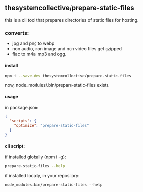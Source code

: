 ## thesystemcollective/prepare-static-files

this is a cli tool that prepares directories of static files for hosting.

### converts:
* jpg and png to webp
* non audio, non image and non video files get gzipped
* flac to m4a, mp3 and ogg.

#### install

```bash
npm i --save-dev thesystemcollective/prepare-static-files
```

now, node_modules/.bin/prepare-static-files exists.

#### usage

in package.json:
```json
{
  "scripts": {
    "optimize": "prepare-static-files"
  }
}
```

#### cli script:

if installed globally (npm i -g):
```bash
prepare-static-files --help
```

if installed locally, in your repository:
```
node_modules.bin/prepare-static-files --help
```
